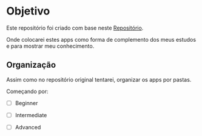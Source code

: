 # Objetivo

 Este repositório foi criado com base neste [Repositório](https://github.com/florinpop17/app-ideas).

Onde colocarei estes apps como forma de complemento dos meus estudos e para mostrar meu conhecimento.

## Organização

Assim como no repositório original tentarei, organizar os apps por pastas.

Começando por:

- [ ] Beginner

- [ ] Intermediate

- [ ] Advanced
